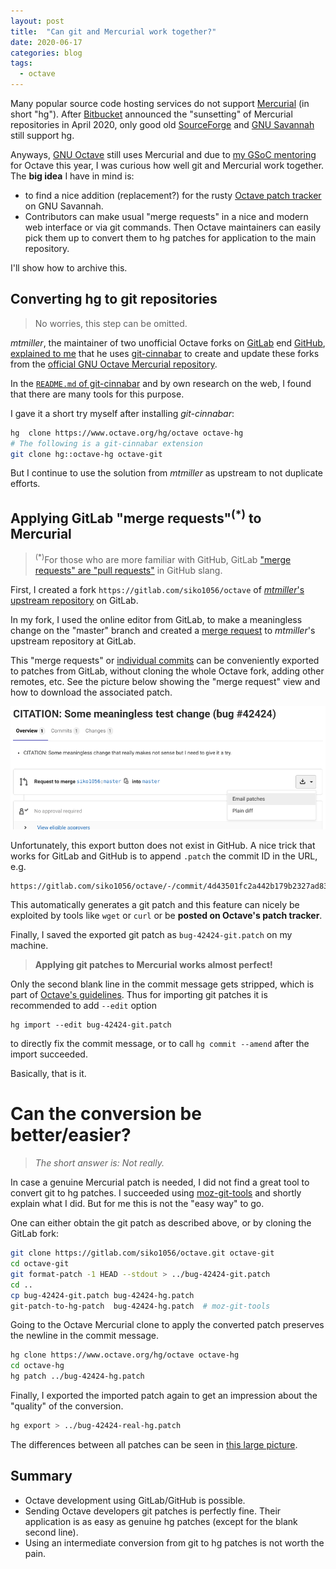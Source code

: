 ```yaml
---
layout: post
title:  "Can git and Mercurial work together?"
date: 2020-06-17
categories: blog
tags:
  - octave
---
```


Many popular source code hosting services do not support
[Mercurial](https://www.mercurial-scm.org/)
(in short "hg").
After
[Bitbucket](https://bitbucket.org/blog/sunsetting-mercurial-support-in-bitbucket)
announced the "sunsetting" of Mercurial repositories in April 2020,
only good old
[SourceForge](https://sourceforge.net/)
and
[GNU Savannah](https://savannah.gnu.org/)
still support hg.

Anyways,
[GNU Octave](https://wiki.octave.org/Mercurial)
still uses Mercurial and due to
[my GSoC mentoring](https://summerofcode.withgoogle.com/projects/#6263027378159616)
for Octave this year,
I was curious how well git and Mercurial work together.
The **big idea** I have in mind is:
- to find a nice addition (replacement?) for the rusty
  [Octave patch tracker](https://savannah.gnu.org/patch/?group=octave)
  on GNU Savannah.
- Contributors can make usual "merge requests" in a nice and modern web
  interface or via git commands.
  Then Octave maintainers can easily pick them up
  to convert them to hg patches for application to the main repository.

I'll show how to archive this.

## Converting hg to git repositories

> No worries, this step can be omitted.

*mtmiller*, the maintainer of two unofficial Octave forks on
[GitLab](https://gitlab.com/mtmiller/octave)
end
[GitHub](https://github.com/mtmiller/octave),
[explained to me](https://lists.gnu.org/archive/html/octave-maintainers/2020-05/msg00050.html)
that he uses
[git-cinnabar](https://github.com/glandium/git-cinnabar)
to create and update these forks from the
[official GNU Octave Mercurial repository](https://www.octave.org/hg/octave).

In the
[`README.md` of git-cinnabar](https://github.com/glandium/git-cinnabar/blob/master/README.md)
and by own research on the web,
I found that there are many tools for this purpose.

I gave it a short try myself after installing *git-cinnabar*:

```bash
hg  clone https://www.octave.org/hg/octave octave-hg
# The following is a git-cinnabar extension
git clone hg::octave-hg octave-git
```
But I continue to use the solution from *mtmiller* as upstream
to not duplicate efforts.


## Applying GitLab "merge requests"<sup>(*)</sup> to Mercurial

> <sup>(*)</sup>For those who are more familiar with GitHub, GitLab
> ["merge requests" are "pull requests"](https://stackoverflow.com/a/29951658/3778706)
> in GitHub slang.

First, I created a fork `https://gitlab.com/siko1056/octave` of
[*mtmiller*'s upstream repository](https://gitlab.com/mtmiller/octave)
on GitLab.

In my fork, I used the online editor from GitLab, to make a meaningless change
on the "master" branch and created a
[merge request](https://gitlab.com/mtmiller/octave/-/merge_requests/2)
to *mtmiller*'s upstream repository at GitLab.

This "merge requests" or
[individual commits](https://docs.gitlab.com/ee/user/project/merge_requests/cherry_pick_changes.html)
can be conveniently exported to patches from GitLab,
without cloning the whole Octave fork, adding other remotes, etc.
See the picture below showing the "merge request" view
and how to download the associated patch.

![gitlab export patch](/assets/blog/2020-06-17_gitlab_export_patch.png)

Unfortunately, this export button does not exist in GitHub.
A nice trick that works for GitLab and GitHub is to append `.patch`
the commit ID in the URL, e.g.
```
https://gitlab.com/siko1056/octave/-/commit/4d43501fc2a442b179b2327ad8379a19d224323c.patch
```
This automatically generates a git patch
and this feature can nicely be exploited by tools like `wget` or `curl`
or be **posted on Octave's patch tracker**.

Finally, I saved the exported git patch as `bug-42424-git.patch` on my machine.

> **Applying git patches to Mercurial works almost perfect!**

Only the second blank line in the commit message gets stripped,
which is part of
[Octave's guidelines](https://wiki.octave.org/Commit_message_guidelines).
Thus for importing git patches it is recommended to add `--edit` option
```
hg import --edit bug-42424-git.patch
```
to directly fix the commit message,
or to call `hg commit --amend` after the import succeeded.

Basically, that is it.


# Can the conversion be better/easier?

>*The short answer is: Not really.*

In case a genuine Mercurial patch is needed,
I did not find a great tool to convert git to hg patches.
I succeeded using
[moz-git-tools](https://github.com/mozilla/moz-git-tools/)
and shortly explain what I did.
But for me this is not the "easy way" to go.

One can either obtain the git patch as described above,
or by cloning the GitLab fork:
```bash
git clone https://gitlab.com/siko1056/octave.git octave-git
cd octave-git
git format-patch -1 HEAD --stdout > ../bug-42424-git.patch
cd ..
cp bug-42424-git.patch bug-42424-hg.patch
git-patch-to-hg-patch  bug-42424-hg.patch  # moz-git-tools
```

Going to the Octave Mercurial clone to apply the converted patch preserves
the newline in the commit message.
```bash
hg clone https://www.octave.org/hg/octave octave-hg
cd octave-hg
hg patch ../bug-42424-hg.patch
```

Finally, I exported the imported patch again to get an impression about the
"quality" of the conversion.
```bash
hg export > ../bug-42424-real-hg.patch
```
The differences between all patches can be seen in
[this large picture](/assets/blog/2020-06-17_git_hg_patch.png).

## Summary

- Octave development using GitLab/GitHub is possible.
- Sending Octave developers git patches is perfectly fine.
  Their application is as easy as genuine hg patches
  (except for the blank second line).
- Using an intermediate conversion from git to hg patches is not worth the pain.
